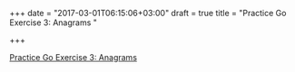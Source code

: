 +++
date = "2017-03-01T06:15:06+03:00"
draft = true
title = "Practice Go Exercise 3: Anagrams "

+++

<p><a href="http://pliutau.com/practice-go-anagram">Practice Go Exercise 3: Anagrams </a></p>
